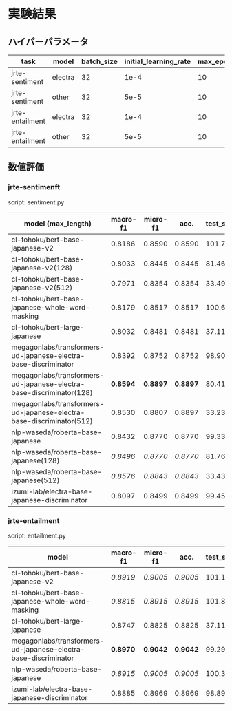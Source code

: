 # 実験結果

## ハイパーパラメータ

|task|model|batch_size|initial_learning_rate|max_epoch|max_length(default)|
|----|-----|----------|---------------------|---------|----------|
|jrte-sentiment|electra|32|1e-4|10|64|
|jrte-sentiment|other|32|5e-5|10|64|
|jrte-entailment|electra|32|1e-4|10|64|
|jrte-entailment|other|32|5e-5|10|64|

## 数値評価


### jrte-sentimenft

script: sentiment.py

|model (max_length)|macro-f1|micro-f1|acc.|test_samples_per_second|
|-----|--------|--------|----|-----------------------|
|cl-tohoku/bert-base-japanese-v2|0.8186|0.8590|0.8590|101.7830|
|cl-tohoku/bert-base-japanese-v2(128)|0.8033|0.8445|0.8445|81.465|
|cl-tohoku/bert-base-japanese-v2(512)|0.7971|0.8354|0.8354|33.49|
|cl-tohoku/bert-base-japanese-whole-word-masking|0.8179|0.8517|0.8517|100.6520|
|cl-tohoku/bert-large-japanese|0.8032|0.8481|0.8481|37.1100|
|megagonlabs/transformers-ud-japanese-electra-base-discriminator|0.8392|0.8752|0.8752|98.9070|
|megagonlabs/transformers-ud-japanese-electra-base-discriminator(128)|**0.8594**|**0.8897**|**0.8897**|80.4180|
|megagonlabs/transformers-ud-japanese-electra-base-discriminator(512)|0.8530|0.8807|0.8897|33.2370|
|nlp-waseda/roberta-base-japanese|0.8432|0.8770|0.8770|99.3320|
|nlp-waseda/roberta-base-japanese(128)|_0.8496_|_0.8770_|_0.8770_|81.7610|
|nlp-waseda/roberta-base-japanese(512)|_0.8576_|_0.8843_|_0.8843_|33.4360|
|izumi-lab/electra-base-japanese-discriminator|0.8097|0.8499|0.8499|99.4560|

### jrte-entailment

script: entailment.py

|model|macro-f1|micro-f1|acc.|test_samples_per_second|
|-----|--------|--------|----|-----------------------|
|cl-tohoku/bert-base-japanese-v2|_0.8919_|_0.9005_|_0.9005_|101.1660|
|cl-tohoku/bert-base-japanese-whole-word-masking|_0.8815_|_0.8915_|_0.8915_|101.8050|
|cl-tohoku/bert-large-japanese|0.8747|0.8825|0.8825|37.1160|
|megagonlabs/transformers-ud-japanese-electra-base-discriminator|**0.8970**|**0.9042**|**0.9042**|99.2990|
|nlp-waseda/roberta-base-japanese|_0.8915_|_0.9005_|_0.9005_|100.3370|
|izumi-lab/electra-base-japanese-discriminator|0.8885|0.8969|0.8969|98.8900|

